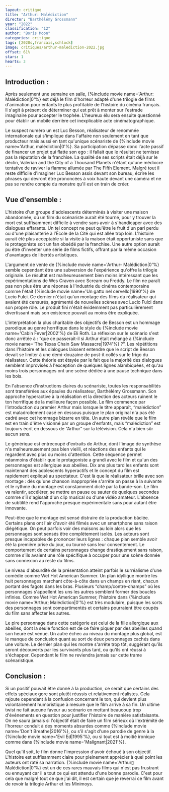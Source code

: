 ```yaml
---
layout: critique
title: "Arthur: Malédiction"
director: "Barthélémy Grossmann"
year: "2022"
classification: "12"
author: "Boris Moon"
categories: critique
tags: [2020s,francais,schlock]
image: critiques/arthur-malediction-2022.jpg
offset: 61%
stars: 1
hearts: 3
---
```


## Introduction :

Après seulement une semaine en salle, {%include movie name='Arthur: Malédiction|0'%} est déjà le film d'horreur adapté d'une trilogie de films d'animation pour enfants le plus profitable de l'histoire du cinéma français. Il s'agit à présent de déterminer qui est prêt à monter sur l'estrade imaginaire pour accepter le trophée. L'heureux élu sera ensuite questionné pour établir un mobile derrière cet inexplicable acte cinématographique.

Le suspect numéro un est Luc Besson, réalisateur de renommée internationale qui s'implique dans l'affaire non seulement en tant que producteur mais aussi en tant qu'unique scénariste de {%include movie name='Arthur, malédiction|0'%}. Sa participation dépasse donc l'acte passif de financer un projet qui flatte son ego : il fallait que le résultat ne ternisse pas la réputation de la franchise. La qualité de ses scripts était déjà sur le déclin, Valerian and the City of a Thousand Planets n'étant qu'une médiocre tentative de raviver la flamme allumée par The Fifth Element. Malgré tout il reste difficile d'imaginer Luc Besson assis devant son bureau, écrire les phrases qui devront être prononcées à voix haute devant une caméra et ne pas se rendre compte du monstre qu'il est en train de créer.

## Vue d'ensemble :

L'histoire d'un groupe d'adolescents déterminés à visiter une maison abandonnée, où un film du scénariste aurait été tourné, pour y trouver la mort est suffisamment difficile à vendre sans avoir à s'handicaper avec des dialogues effarants. Un tel concept ne peut qu'être le fruit d'un pari perdu ou d'une plaisanterie à l’École de la Cité qui est allée trop loin. L'histoire aurait été plus acceptable si la visite à la maison était opportuniste sans que le protagoniste soit un fan obsédé par la franchise. Une autre option aurait pu être d'inventer une série de films fictifs, offrant par la même occasion d'avantages de libertés artistiques.

L'argument de vente de {%include movie name='Arthur- Malédiction|0'%} semble cependant être une subversion de l'expérience qu'offre la trilogie originale. Le résultat est malheureusement bien moins intéressant que les expérimentations de Wes Craven avec Scream ou Freddy. Le film ne paraît pas non plus être une réponse à l'industrie du cinéma contemporaine comme l'était {%include movie name='Un gatto nel cervello|1990'%} de Lucio Fulci. Ce dernier n'était qu'un montage des films du réalisateur qui avaient été censurés, agrémenté de nouvelles scènes avec Lucio Fulci dans son propre rôle. Le produit fini n'était évidemment pas particulièrement divertissant mais son existence pouvait au moins être expliquée.

L'interprétation la plus charitable des objectifs de Besson est un hommage parodique au genre horrifique dans le style du {%include movie name='Cabin Fever|2002'%} de Eli Roth. La réflexion sur le scénario s'est donc arrêtée à : “que ce passerait-il si Arthur était mélangé à {%include movie name='The Texas Chain Saw Massacre|1974'%} ?”. Les répétitions dans l'histoire et les dialogues laissent entendre que le script de Besson devait se limiter à une demi-douzaine de post-it collés sur le frigo du réalisateur. Cette théorie est étayée par le fait que la majorité des dialogues semblent improvisés à l'exception de quelques lignes alambiquées, et qu'au moins trois personnages ont une scène dédiée à une pause technique dans les bois.

En l'absence d'instructions claires du scénariste, toutes les responsabilités sont transférées aux épaules du réalisateur, Barthélémy Grossmann. Son approche hyperactive à la réalisation et la direction des acteurs ruinent le ton horrifique de la meilleure façon possible. Le film commence par l'introduction du premier Arthur mais lorsque le titre apparaît, “malédiction” est maladroitement casé en dessous puisque le plan original n'a pas été cadré avec cet hommage bizarre en tête. Un autre plan révèle que le film est en train d'être visionné par un groupe d'enfants, mais “malédiction” est toujours écrit en dessous de “Arthur” sur la télévision. Cela n'a bien sûr aucun sens.

Le générique est entrecoupé d'extraits de Arthur, dont l'image de synthèse n'a malheureusement pas bien vieilli, et réactions des enfants qui le regardent avec plus ou moins d'attention. Cette séquence permet néanmoins d'établir que le protagoniste a grandi avec le film et qu'un des personnages est allergique aux abeilles. Dix ans plus tard les enfants sont maintenant des adolescents hyperactifs et le concept du film est rapidement expliqué au spectateur. C'est là que le réalisateur brille avec son montage : dès qu'une chanson inappropriée s'arrête on passe à la suivante et le rythme du montage est constamment dicté par la bande-son. Le film va ralentir, accélérer, se mettre en pause ou sauter de quelques secondes comme s'il s'agissait d'un clip musical ou d'une vidéo amateur. L'absence de subtilité rend l'approche presque expérimentale sans pour autant être innovante.

Peut-être que le montage est sensé distraire de la production bâclée. Certains plans ont l'air d'avoir été filmés avec un smartphone sans raison diégétique. On peut parfois voir des maisons au loin alors que les personnages sont sensés être complètement isolés. Les acteurs sont presque incapables de prononcer leurs lignes : chaque plan semble avoir été la première prise du jour, ou tourné sans leur consentement. Le comportement de certains personnages change drastiquement sans raison, comme s'ils avaient une rôle spécifique à occuper pour une scène donnée sans connexion au reste du films.

Le niveau d'absurdité de la présentation atteint parfois le surréalisme d'une comédie comme Wet Hot American Summer. Un plan idyllique montre les huit personnages marchant côte-à-côte dans un champs en riant, chacun portant des fagots dans les bras. Plusieurs “champ/contre-champs” où les personnages s'appellent les uns les autres semblent former des boucles infinies. Comme Wet Hot American Summer, l'histoire dans {%include movie name='Arthur; Malédiction|0'%} est très modulaire, puisque les sorts des personnages sont compartimentés et certains pourraient être coupés du film sans affecter les autres.

Le pire personnage dans cette catégorie est celui de la fille allergique aux abeilles, dont la seule fonction est de ce faire piquer par des abeilles quand son heure est venue. Un autre échec au niveau du montage plus global, est le manque de conclusion quant au sort de deux personnages cachés dans une voiture. Le dernier plan qui les montre s'arrête trop tôt, suggérant qu'ils seront découverts par les survivants plus tard, ou qu'ils ont réussi à s'échapper. Cependant le film ne reviendra jamais sur cette trame scénaristique.

## Conclusion :

Si un positif pouvait être donné à la production, ce serait que certains des effets spéciaux gore sont plutôt réussis et relativement réalistes. Cela rajoute cependant à la confusion concernant le ton, qui devient plus volontairement humoristique à mesure que le film arrive à sa fin. Un ultime twist ne fait aucune faveur au scénario en mettant beaucoup trop d'événements en question pour justifier l'histoire de manière satisfaisante. On ne saura jamais si l'objectif était de faire un film sérieux où l'extrémité de l'horreur conduit à des moments absurdes comme {%include movie name='Don\'t Breathe|2016'%}, ou s'il s'agit d'une parodie de genre à la {%include movie name='Evil Ed|1995'%}, ou si tout est à moitié ironique comme dans {%include movie name='Malignant|2021'%}.

Quel qu'il soit, le film donne l'impression d'avoir échoué à son objectif. L'histoire est suffisamment claire pour pleinement apprécier à quel point les auteurs ont raté sa narration. {%include movie name='Arthur▯ Malédiction|0'%} est un de ces rares mauvais films qui n'est pas frustrant ou ennuyant car il a tout ce qui est attendu d'une bonne parodie. C'est pour cela que malgré tout ce que j'ai dit, il est certain que je reverrai ce film avant de revoir la trilogie Arthur et les Minimoys.
